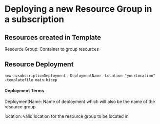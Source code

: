# Deploying a new Resource Group in a subscription

## Resources created in Template
Resource Group: Container to group resources

## Resource Deployment
```
new-azsubscriptionDeployment -DeploymentName -Location "yourLocation" -templatefile main.bicep
```

#### Deployment Terms
DeploymentName: Name of deployment which will also be the name of the resource group

location: valid location for the resource group to be located in
